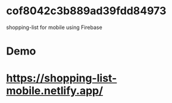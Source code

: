 # cof8042c3b889ad39fdd84973

shopping-list for mobile using Firebase

# Demo
# https://shopping-list-mobile.netlify.app/
